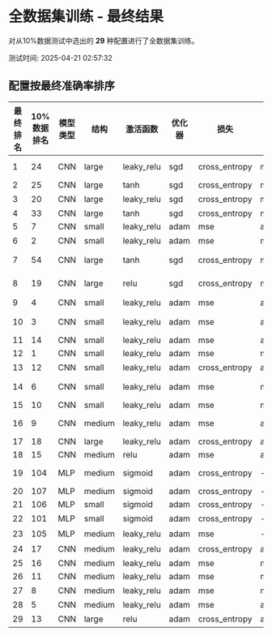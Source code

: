 # 全数据集训练 - 最终结果

对从10%数据测试中选出的 **29** 种配置进行了全数据集训练。

测试时间: 2025-04-21 02:57:32

## 配置按最终准确率排序

| 最终排名 | 10%数据排名 | 模型类型 | 结构 | 激活函数 | 优化器 | 损失 | 池化 | 正则化 | 最终准确率 | 训练时间(秒) | 错误 |
|----------|-------------|----------|------|----------|--------|------|------|----------|------------|---------------|------|
| 1 | 24 | CNN | large | leaky_relu | sgd | cross_entropy | max | dropout, early_stopping | 99.26% | 474.01 | - |
| 2 | 25 | CNN | large | tanh | sgd | cross_entropy | max | dropout | 99.16% | 581.19 | - |
| 3 | 20 | CNN | large | leaky_relu | sgd | cross_entropy | max | 无 | 99.12% | 474.16 | - |
| 4 | 33 | CNN | large | tanh | sgd | cross_entropy | max | early_stopping | 99.12% | 524.99 | - |
| 5 | 7 | CNN | small | leaky_relu | adam | mse | avg | early_stopping | 99.01% | 155.88 | - |
| 6 | 2 | CNN | small | leaky_relu | adam | mse | max | 无 | 99.00% | 141.04 | - |
| 7 | 54 | CNN | large | tanh | sgd | cross_entropy | max | dropout, early_stopping | 98.99% | 526.25 | - |
| 8 | 19 | CNN | large | relu | sgd | cross_entropy | max | dropout, early_stopping | 98.88% | 509.40 | - |
| 9 | 4 | CNN | small | leaky_relu | adam | mse | avg | 无 | 98.84% | 160.64 | - |
| 10 | 3 | CNN | small | leaky_relu | adam | mse | avg | dropout, early_stopping | 98.74% | 146.69 | - |
| 11 | 14 | CNN | small | leaky_relu | adam | mse | avg | dropout | 98.61% | 184.53 | - |
| 12 | 1 | CNN | small | leaky_relu | adam | mse | max | early_stopping | 98.50% | 139.81 | - |
| 13 | 12 | CNN | small | leaky_relu | adam | cross_entropy | avg | 无 | 98.44% | 166.10 | - |
| 14 | 6 | CNN | small | leaky_relu | adam | mse | max | dropout, early_stopping | 98.40% | 139.61 | - |
| 15 | 10 | CNN | small | leaky_relu | adam | mse | max | dropout | 98.26% | 174.58 | - |
| 16 | 9 | CNN | medium | leaky_relu | adam | mse | avg | dropout, early_stopping | 98.18% | 315.60 | - |
| 17 | 18 | CNN | large | leaky_relu | adam | cross_entropy | avg | dropout | 97.55% | 484.19 | - |
| 18 | 15 | CNN | medium | relu | adam | mse | avg | early_stopping | 97.37% | 299.85 | - |
| 19 | 104 | MLP | medium | sigmoid | adam | cross_entropy | - | dropout, early_stopping | 97.26% | 21.42 | - |
| 20 | 107 | MLP | medium | sigmoid | adam | cross_entropy | - | dropout | 97.14% | 25.44 | - |
| 21 | 106 | MLP | small | sigmoid | adam | cross_entropy | - | early_stopping | 96.93% | 11.82 | - |
| 22 | 101 | MLP | small | sigmoid | adam | cross_entropy | - | 无 | 96.52% | 12.73 | - |
| 23 | 105 | MLP | medium | leaky_relu | adam | mse | - | 无 | 96.52% | 19.60 | - |
| 24 | 17 | CNN | medium | leaky_relu | adam | cross_entropy | avg | 无 | 96.51% | 288.82 | - |
| 25 | 16 | CNN | medium | leaky_relu | adam | mse | max | early_stopping | 95.28% | 294.11 | - |
| 26 | 11 | CNN | medium | leaky_relu | adam | mse | max | dropout | 89.25% | 320.25 | - |
| 27 | 8 | CNN | medium | leaky_relu | adam | mse | max | 无 | 55.25% | 320.28 | - |
| 28 | 5 | CNN | medium | leaky_relu | adam | mse | avg | early_stopping | 53.09% | 249.88 | - |
| 29 | 13 | CNN | large | relu | adam | cross_entropy | avg | 无 | 11.35% | 563.53 | - |
